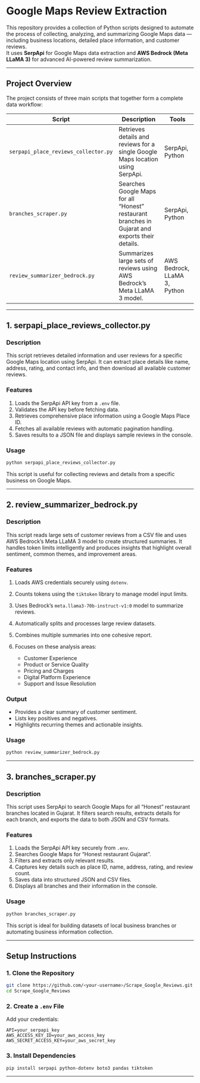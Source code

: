 # Google Maps Review Extraction

This repository provides a collection of Python scripts designed to automate the process of collecting, analyzing, and summarizing Google Maps data — including business locations, detailed place information, and customer reviews.  
It uses **SerpApi** for Google Maps data extraction and **AWS Bedrock (Meta LLaMA 3)** for advanced AI-powered review summarization.

---

## Project Overview

The project consists of three main scripts that together form a complete data workflow:

| Script | Description | Tools |
|--------|--------------|-------|
| `serpapi_place_reviews_collector.py` | Retrieves details and reviews for a single Google Maps location using SerpApi. | SerpApi, Python |
| `branches_scraper.py` | Searches Google Maps for all “Honest” restaurant branches in Gujarat and exports their details. | SerpApi, Python |
| `review_summarizer_bedrock.py` | Summarizes large sets of reviews using AWS Bedrock’s Meta LLaMA 3 model. | AWS Bedrock, LLaMA 3, Python |

---

## 1. serpapi_place_reviews_collector.py

### Description
This script retrieves detailed information and user reviews for a specific Google Maps location using SerpApi. It can extract place details like name, address, rating, and contact info, and then download all available customer reviews.

### Features
1. Loads the SerpApi API key from a `.env` file.
2. Validates the API key before fetching data.
3. Retrieves comprehensive place information using a Google Maps Place ID.
4. Fetches all available reviews with automatic pagination handling.
5. Saves results to a JSON file and displays sample reviews in the console.

### Usage
```bash
python serpapi_place_reviews_collector.py
````

This script is useful for collecting reviews and details from a specific business on Google Maps.

---

## 2. review_summarizer_bedrock.py

### Description

This script reads large sets of customer reviews from a CSV file and uses AWS Bedrock’s Meta LLaMA 3 model to create structured summaries. It handles token limits intelligently and produces insights that highlight overall sentiment, common themes, and improvement areas.

### Features

1. Loads AWS credentials securely using `dotenv`.
2. Counts tokens using the `tiktoken` library to manage model input limits.
3. Uses Bedrock’s `meta.llama3-70b-instruct-v1:0` model to summarize reviews.
4. Automatically splits and processes large review datasets.
5. Combines multiple summaries into one cohesive report.
6. Focuses on these analysis areas:

   * Customer Experience
   * Product or Service Quality
   * Pricing and Charges
   * Digital Platform Experience
   * Support and Issue Resolution

### Output

* Provides a clear summary of customer sentiment.
* Lists key positives and negatives.
* Highlights recurring themes and actionable insights.

### Usage

```bash
python review_summarizer_bedrock.py
```

---

## 3. branches_scraper.py

### Description

This script uses SerpApi to search Google Maps for all “Honest” restaurant branches located in Gujarat. It filters search results, extracts details for each branch, and exports the data to both JSON and CSV formats.

### Features

1. Loads the SerpApi API key securely from `.env`.
2. Searches Google Maps for “Honest restaurant Gujarat”.
3. Filters and extracts only relevant results.
4. Captures key details such as place ID, name, address, rating, and review count.
5. Saves data into structured JSON and CSV files.
6. Displays all branches and their information in the console.

### Usage

```bash
python branches_scraper.py
```

This script is ideal for building datasets of local business branches or automating business information collection.

---

## Setup Instructions

### 1. Clone the Repository

```bash
git clone https://github.com/<your-username>/Scrape_Google_Reviews.git
cd Scrape_Google_Reviews
```

### 2. Create a `.env` File

Add your credentials:

```
API=your_serpapi_key
AWS_ACCESS_KEY_ID=your_aws_access_key
AWS_SECRET_ACCESS_KEY=your_aws_secret_key
```

### 3. Install Dependencies

```bash
pip install serpapi python-dotenv boto3 pandas tiktoken
```

---
